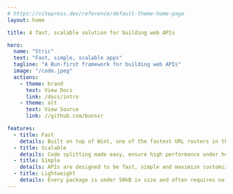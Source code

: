 ```yaml
---
# https://vitepress.dev/reference/default-theme-home-page
layout: home

title: A fast, scalable solution for building web APIs

hero:
  name: "Stric"
  text: "Fast, simple, scalable apps"
  tagline: "A Bun-first framework for building web APIs"
  image: "/code.jpeg"
  actions:
    - theme: brand
      text: View Docs
      link: /docs/intro
    - theme: alt
      text: View Source
      link: //github.com/bunsvr

features:
  - title: Fast
    details: Built on top of Wint, one of the fastest URL routers in the JavaScript ecosystem.
  - title: Scalable
    details: Code splitting made easy, ensure high performance under heavy workloads.
  - title: Simple
    details: APIs are designed to be fast, simple and maximize customizability.
  - title: Lightweight
    details: Every package is under 50kB in size and often requires no dependencies. 
---
```


<style>
.VPImage.image-src {
  max-width: 600px;
  border-radius: 12px;
}
</style>
